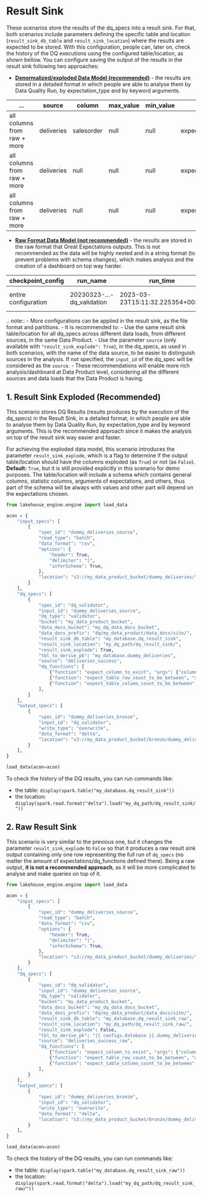 # Result Sink

These scenarios store the results of the dq_specs into a result sink. For that, both scenarios include parameters defining
the specific table and location (`result_sink_db_table` and `result_sink_location`) where the results
are expected to be stored. With this configuration, people can, later on, check the history of the DQ
executions using the configured table/location, as shown bellow. You can configure saving the output of the
results in the result sink following two approaches:
- [**Denormalized/exploded Data Model (recommended)**](#1-result-sink-exploded-recommended) - the results are stored in a detailed format in which
people are able to analyse them by Data Quality Run, by expectation_type and by keyword arguments.

| ...                         | source     | column     | max_value | min_value | expectation_type                        | expectation_success | observed_value | run_time_year | ... |
|-----------------------------|------------|------------|-----------|-----------|-----------------------------------------|---------------------|----------------|---------------|-----|
| all columns from raw + more | deliveries | salesorder | null      | null      | expect_column_to_exist                  | TRUE                | null           | 2023          | ... |
| all columns from raw + more | deliveries | null       | null      | null      | expect_table_row_count_to_be_between    | TRUE                | 23             | 2023          | ... |
| all columns from raw + more | deliveries | null       | null      | null      | expect_table_column_count_to_be_between | TRUE                | 6              | 2023          | ... |

- [**Raw Format Data Model (not recommended)**](#2-raw-result-sink) - the results are stored in the raw format that Great
Expectations outputs. This is not recommended as the data will be highly nested and in a
string format (to prevent problems with schema changes), which makes analysis and the creation of a dashboard on top way 
harder.

| checkpoint_config    | run_name                   | run_time                         | run_results                   | success                | validation_result_identifier | spec_id | input_id |
|----------------------|----------------------------|----------------------------------|-------------------------------|------------------------|------------------------------|---------|----------|
| entire configuration | 20230323-...-dq_validation | 2023-03-23T15:11:32.225354+00:00 | results of the 3 expectations | true/false for the run | identifier                   | spec_id | input_id |

.. note::
    - More configurations can be applied in the result sink, as the file format and partitions.
    - It is recommended to:
        - Use the same result sink table/location for all dq_specs across different data loads, from different 
        sources, in the same Data Product.
        - Use the parameter `source` (only available with `"result_sink_explode": True`), in the dq_specs, as
        used in both scenarios, with the name of the data source, to be easier to distinguish sources in the
        analysis. If not specified, the `input_id` of the dq_spec will be considered as the `source`.
        - These recommendations will enable more rich analysis/dashboard at Data Product level, considering
        all the different sources and data loads that the Data Product is having.

## 1. Result Sink Exploded (Recommended)

This scenario stores DQ Results (results produces by the execution of the dq_specs) in the Result Sink,
in a detailed format, in which people are able to analyse them by Data Quality Run, by expectation_type and
by keyword arguments. This is the recommended approach since it makes the analysis on top of the result
sink way easier and faster.

For achieving the exploded data model, this scenario introduces the parameter `result_sink_explode`, which
is a flag to determine if the output table/location should have the columns exploded (as `True`) or
not (as `False`). **Default:** `True`, but it is still provided explicitly in this scenario for demo purposes.
The table/location will include a schema which contains general columns, statistic columns, arguments of
expectations, and others, thus part of the schema will be always with values and other part will depend on
the expectations chosen.

```python
from lakehouse_engine.engine import load_data

acon = {
    "input_specs": [
        {
            "spec_id": "dummy_deliveries_source",
            "read_type": "batch",
            "data_format": "csv",
            "options": {
                "header": True,
                "delimiter": "|",
                "inferSchema": True,
            },
            "location": "s3://my_data_product_bucket/dummy_deliveries/",
        }
    ],
    "dq_specs": [
        {
            "spec_id": "dq_validator",
            "input_id": "dummy_deliveries_source",
            "dq_type": "validator",
            "bucket": "my_data_product_bucket",
            "data_docs_bucket": "my_dq_data_docs_bucket",
            "data_docs_prefix": "dq/my_data_product/data_docs/site/",
            "result_sink_db_table": "my_database.dq_result_sink",
            "result_sink_location": "my_dq_path/dq_result_sink/",
            "result_sink_explode": True,
            "tbl_to_derive_pk": "my_database.dummy_deliveries",
            "source": "deliveries_success",
            "dq_functions": [
                {"function": "expect_column_to_exist", "args": {"column": "salesorder"}},
                {"function": "expect_table_row_count_to_be_between", "args": {"min_value": 15, "max_value": 25}},
                {"function": "expect_table_column_count_to_be_between", "args": {"max_value": 7}},
            ],
        }
    ],
    "output_specs": [
        {
            "spec_id": "dummy_deliveries_bronze",
            "input_id": "dq_validator",
            "write_type": "overwrite",
            "data_format": "delta",
            "location": "s3://my_data_product_bucket/bronze/dummy_deliveries_dq_template/",
        }
    ],
}

load_data(acon=acon)
```

To check the history of the DQ results, you can run commands like:
- the table: `display(spark.table("my_database.dq_result_sink"))`
- the location: `display(spark.read.format("delta").load("my_dq_path/dq_result_sink/"))`

## 2. Raw Result Sink
This scenario is very similar to the previous one, but it changes the parameter `result_sink_explode` to `False` so that
it produces a raw result sink output containing only one row representing the full run of `dq_specs` (no
matter the amount of expectations/dq_functions defined there). Being a raw output, **it is not a
recommended approach**, as it will be more complicated to analyse and make queries on top of it.

```python
from lakehouse_engine.engine import load_data

acon = {
    "input_specs": [
        {
            "spec_id": "dummy_deliveries_source",
            "read_type": "batch",
            "data_format": "csv",
            "options": {
                "header": True,
                "delimiter": "|",
                "inferSchema": True,
            },
            "location": "s3://my_data_product_bucket/dummy_deliveries/",
        }
    ],
    "dq_specs": [
        {
            "spec_id": "dq_validator",
            "input_id": "dummy_deliveries_source",
            "dq_type": "validator",
            "bucket": "my_data_product_bucket",
            "data_docs_bucket": "my_dq_data_docs_bucket",
            "data_docs_prefix": "dq/my_data_product/data_docs/site/",
            "result_sink_db_table": "my_database.dq_result_sink_raw",
            "result_sink_location": "my_dq_path/dq_result_sink_raw/",
            "result_sink_explode": False,
            "tbl_to_derive_pk": "{{ configs.database }}.dummy_deliveries",
            "source": "deliveries_success_raw",
            "dq_functions": [
                {"function": "expect_column_to_exist", "args": {"column": "salesorder"}},
                {"function": "expect_table_row_count_to_be_between", "args": {"min_value": 15, "max_value": 25}},
                {"function": "expect_table_column_count_to_be_between", "args": {"max_value": 7}},
            ],
        }
    ],
    "output_specs": [
        {
            "spec_id": "dummy_deliveries_bronze",
            "input_id": "dq_validator",
            "write_type": "overwrite",
            "data_format": "delta",
            "location": "s3://my_data_product_bucket/bronze/dummy_deliveries_dq_template/",
        }
    ],
}

load_data(acon=acon)
```

To check the history of the DQ results, you can run commands like:
- the table: `display(spark.table("my_database.dq_result_sink_raw"))`
- the location: `display(spark.read.format("delta").load("my_dq_path/dq_result_sink_raw/"))`
